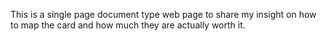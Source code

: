 This is a single page document type web page to share my insight on how to map the card and how much they are actually worth it.